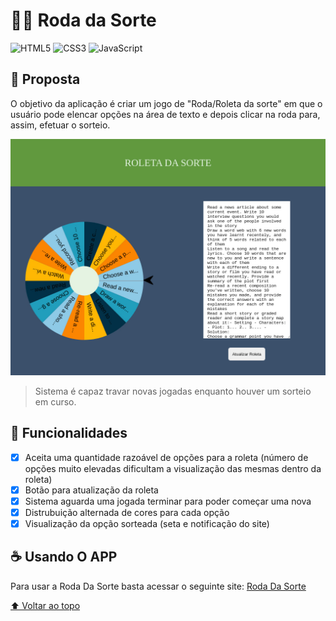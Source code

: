# 🎡🍀 Roda da Sorte

![HTML5](https://img.shields.io/badge/HTML5-E34F26?style=for-the-badge&logo=html5&logoColor=white)
![CSS3](https://img.shields.io/badge/CSS3-1572B6?style=for-the-badge&logo=css3&logoColor=white)
![JavaScript](https://img.shields.io/badge/javascript-%23323330.svg?style=for-the-badge&logo=javascript&logoColor=%23F7DF1E)

## 🎯 Proposta

O objetivo da aplicação é criar um jogo de "Roda/Roleta da sorte" em que o usuário pode elencar opções na área de texto e depois clicar na roda para, assim, efetuar o sorteio.

<img src="../../../../home/assets/images/roda-sorte.jpg" alt="imagem do site ROLETA DA SORTE">

> Sistema é capaz travar novas jogadas enquanto houver um sorteio em curso.

## 🚀 Funcionalidades

- [x] Aceita uma quantidade razoável de opções para a roleta (número de opções muito elevadas dificultam a visualização das mesmas dentro da roleta)
- [x] Botão para atualização da roleta
- [x] Sistema aguarda uma jogada terminar para poder começar uma nova
- [x] Distrubuição alternada de cores para cada opção
- [x] Visualização da opção sorteada (seta e notificação do site)

## ☕ Usando O APP

Para usar a Roda Da Sorte basta acessar o seguinte site: [Roda Da Sorte](https://lucashenrique-dev.github.io/app-ideas/projects/Dificuldades/Intermediario/RodaDaSorte/index.html)

[⬆ Voltar ao topo](#-roda-da-sorte)
